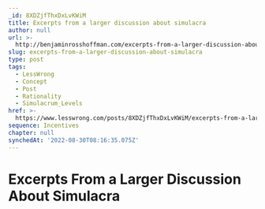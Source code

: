 ```yaml
---
_id: 8XDZjfThxDxLvKWiM
title: Excerpts from a larger discussion about simulacra
author: null
url: >-
  http://benjaminrosshoffman.com/excerpts-from-a-larger-discussion-about-simulacra/
slug: excerpts-from-a-larger-discussion-about-simulacra
type: post
tags:
  - LessWrong
  - Concept
  - Post
  - Rationality
  - Simulacrum_Levels
href: >-
  https://www.lesswrong.com/posts/8XDZjfThxDxLvKWiM/excerpts-from-a-larger-discussion-about-simulacra
sequence: Incentives
chapter: null
synchedAt: '2022-08-30T08:16:35.075Z'
---
```


# Excerpts From a Larger Discussion About Simulacra
